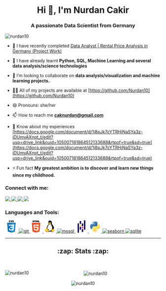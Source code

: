 <!---
Nurdan10/Nurdan10 is a ✨ special ✨ repository because its `README.md` (this file) appears on your GitHub profile.
You can click the Preview link to take a look at your changes.
--->
<h1 align="center">Hi 👋, I'm Nurdan Cakir</h1>
<h3 align="center">A passionate Data Scientist from Germany</h3>

<p align="left"> <img src="https://komarev.com/ghpvc/?username=nurdan10&label=Profile%20views&color=0e75b6&style=flat" alt="nurdan10" /> </p>

- 🔭 I have recently completed [Data Analyst | Rental Price Analysis in Germany (Project Work)](https://github.com/Nurdan10/Projektarbeit_Plotly_Dash)

- 🌱 I have already learnt **Python, SQL, Machine Learning and several data analysis/science technologies**

- 👯 I’m looking to collaborate on **data analysis/visualization and machine learning projects.**

- 👨‍💻 All of my projects are available at [https://github.com/Nurdan10](https://github.com/Nurdan10)
 
- 😄 Pronouns: she/her
  
- 📫 How to reach me **caknurdan@gmail.com**

- 📄 Know about my experiences [https://docs.google.com/document/d/1i8pJk7cYTRHiNaSYa3z-iDUmvAXnpt_t/edit?usp=drive_link&ouid=105007181864512133688&rtpof=true&sd=true](https://docs.google.com/document/d/1i8pJk7cYTRHiNaSYa3z-iDUmvAXnpt_t/edit?usp=drive_link&ouid=105007181864512133688&rtpof=true&sd=true)

- ⚡ Fun fact **My greatest ambition is to discover and learn new things since my childhood.**

<h3 align="left">Connect with me:</h3>
<p align="left">
<a href="https://linkedin.com/in/cakir-nurdan" target="blank">
    <img src="https://img.shields.io/badge/LinkedIn-0077B5?style=for-the-badge&logo=linkedin&logoColor=white" target="_blank" />
  </a>
<!-- <a href="https://linkedin.com/in/cakir-nurdan" target="blank"><img align="center" src="https://raw.githubusercontent.com/rahuldkjain/github-profile-readme-generator/master/src/images/icons/Social/linked-in-alt.svg" alt="cakir-nurdan" height="30" width="40" /></a> -->
<!-- <a href="https://kaggle.com/nurdancakir" target="blank"><img align="center" src="https://raw.githubusercontent.com/rahuldkjain/github-profile-readme-generator/master/src/images/icons/Social/kaggle.svg" alt="nurdancakir" height="30" width="40" /></a> -->
 <a href="https://kaggle.com/nurdancakir" target="blank">
    <img src="https://img.shields.io/badge/Kaggle-20BEFF?style=for-the-badge&logo=Kaggle&logoColor=white" />
  </a>
<!-- <a href="https://medium.com/@caknurdan" target="blank"><img align="center" src="https://raw.githubusercontent.com/rahuldkjain/github-profile-readme-generator/master/src/images/icons/Social/medium.svg" alt="@caknurdan" height="30" width="40" /></a> -->
</a>
    <a href="https://medium.com/@caknurdan" target="blank"> 
    <img src="https://img.shields.io/badge/Medium-12100E?style=for-the-badge&logo=medium&logoColor=white" />
  </a>
  </a>
    <a href="https://public.tableau.com/app/profile/nurdan.cakir/vizzes" target="blank"> 
    <img src="https://img.shields.io/badge/Tableau-E97627?style=for-the-badge&logo=Tableau&logoColor=white" target="_blank" />
  </a>
</p>

<h3 align="left">Languages and Tools:</h3>
<p align="left"> <a href="https://www.w3schools.com/css/" target="_blank" rel="noreferrer"> <img src="https://raw.githubusercontent.com/devicons/devicon/master/icons/css3/css3-original-wordmark.svg" alt="css3" width="40" height="40"/> </a> <a href="https://git-scm.com/" target="_blank" rel="noreferrer"> <img src="https://www.vectorlogo.zone/logos/git-scm/git-scm-icon.svg" alt="git" width="40" height="40"/> </a> <a href="https://www.w3.org/html/" target="_blank" rel="noreferrer"> <img src="https://raw.githubusercontent.com/devicons/devicon/master/icons/html5/html5-original-wordmark.svg" alt="html5" width="40" height="40"/> </a> <a href="https://www.linux.org/" target="_blank" rel="noreferrer"> <img src="https://raw.githubusercontent.com/devicons/devicon/master/icons/linux/linux-original.svg" alt="linux" width="40" height="40"/> </a> <a href="https://www.microsoft.com/en-us/sql-server" target="_blank" rel="noreferrer"> <img src="https://www.svgrepo.com/show/303229/microsoft-sql-server-logo.svg" alt="mssql" width="40" height="40"/> </a> <a href="https://pandas.pydata.org/" target="_blank" rel="noreferrer"> <img src="https://raw.githubusercontent.com/devicons/devicon/2ae2a900d2f041da66e950e4d48052658d850630/icons/pandas/pandas-original.svg" alt="pandas" width="40" height="40"/> </a> <a href="https://www.python.org" target="_blank" rel="noreferrer"> <img src="https://raw.githubusercontent.com/devicons/devicon/master/icons/python/python-original.svg" alt="python" width="40" height="40"/> </a> <a href="https://seaborn.pydata.org/" target="_blank" rel="noreferrer"> <img src="https://seaborn.pydata.org/_images/logo-mark-lightbg.svg" alt="seaborn" width="40" height="40"/> </a> <a href="https://www.sqlite.org/" target="_blank" rel="noreferrer"> <img src="https://www.vectorlogo.zone/logos/sqlite/sqlite-icon.svg" alt="sqlite" width="40" height="40"/> </a> </p>
<hr/>
<h2 align="center">:zap: Stats :zap:</h2>
<br>
<div align=center>
<!-- <img width="440px" src="https://github-readme-activity-graph.vercel.app/graph?username=Nurdan10&theme=react">
  <img width="385px" src="https://github-readme-streak-stats.herokuapp.com/?user=Nurdan10&theme=react" />
  <img width="440px" src="https://github-readme-stats.vercel.app/api?username=Nurdan10&show_icons=true&theme=react">
  <img width="385px" src="https://github-readme-stats.anuraghazra1.vercel.app/api/top-langs/?username=Nurdan10&layout=compact&theme=react" />
 -->
<p><img align="left" src="https://github-readme-stats.vercel.app/api/top-langs?username=nurdan10&show_icons=true&locale=en&layout=compact" alt="nurdan10" /></p>

<p>&nbsp;<img align="center" src="https://github-readme-stats.vercel.app/api?username=nurdan10&show_icons=true&locale=en" alt="nurdan10" /></p>

<p><img align="center" src="https://github-readme-streak-stats.herokuapp.com/?user=nurdan10&" alt="nurdan10" /></p>
  <br/>

</div>


